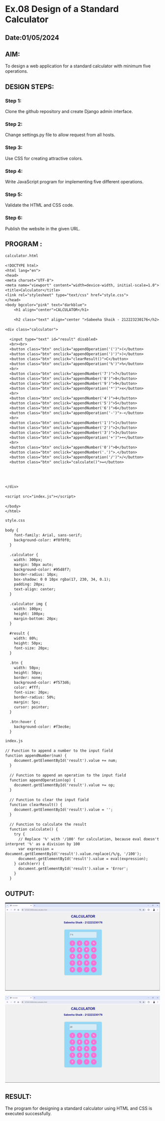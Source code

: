 # Ex.08 Design of a Standard Calculator
## Date:01/05/2024

## AIM:
To design a web application for a standard calculator with minimum five operations.

## DESIGN STEPS:

### Step 1:
Clone the github repository and create Django admin interface.

### Step 2:
Change settings.py file to allow request from all hosts.

### Step 3:
Use CSS for creating attractive colors.

### Step 4:
Write JavaScript program for implementing five different operations.

### Step 5:
Validate the HTML and CSS code.

### Step 6:
Publish the website in the given URL.

## PROGRAM :
```
calculator.html

<!DOCTYPE html>
<html lang="en">
<head>
<meta charset="UTF-8">
<meta name="viewport" content="width=device-width, initial-scale=1.0">
<title>Calculator</title>
<link rel="stylesheet" type="text/css" href="style.css">
</head>
<body bgcolor="pink" text="darkblue">
    <h1 align="center">CALCULATOR</h1>
    
    <h2 class="text" align="center ">Sabeeha Shaik - 212223230176</h2>

<div class="calculator">
  
  <input type="text" id="result" disabled>
  <br><br>
  <button class="btn" onclick="appendOperation('(')">(</button>
  <button class="btn" onclick="appendOperation(')')">)</button>
  <button class="btn" onclick="clearResult()">C</button>
  <button class="btn" onclick="appendOperation('%')">%</button>
  <br>
  <button class="btn" onclick="appendNumber('7')">7</button>
  <button class="btn" onclick="appendNumber('8')">8</button>
  <button class="btn" onclick="appendNumber('9')">9</button>
  <button class="btn" onclick="appendOperation('*')">x</button>
  <br>
  <button class="btn" onclick="appendNumber('4')">4</button>
  <button class="btn" onclick="appendNumber('5')">5</button>
  <button class="btn" onclick="appendNumber('6')">6</button>
  <button class="btn" onclick="appendOperation('-')">-</button>
  <br>
  <button class="btn" onclick="appendNumber('1')">1</button>
  <button class="btn" onclick="appendNumber('2')">2</button>
  <button class="btn" onclick="appendNumber('3')">3</button>
  <button class="btn" onclick="appendOperation('+')">+</button>
  <br>
  <button class="btn" onclick="appendNumber('0')">0</button>
  <button class="btn" onclick="appendNumber('.')">.</button>
  <button class="btn" onclick="appendOperation('/')">/</button>
  <button class="btn" onclick="calculate()">=</button>
  
  
  
  
</div>

<script src="index.js"></script>

</body>
</html>
```

```
style.css

body {
    font-family: Arial, sans-serif;
    background-color: #f0f0f0;
  }
  
  .calculator {
    width: 300px;
    margin: 50px auto;
    background-color: #95d8f7;
    border-radius: 10px;
    box-shadow: 0 0 10px rgba(17, 230, 34, 0.1);
    padding: 20px;
    text-align: center;
  }
  
  .calculator img {
    width: 100px;
    height: 100px;
    margin-bottom: 20px;
  }
  
  #result {
    width: 80%; 
    height: 50px; 
    font-size: 20px; 
  }
  
  .btn {
    width: 50px;
    height: 50px;
    border: none;
    background-color: #f573d6;
    color: #fff;
    font-size: 20px;
    border-radius: 50%;
    margin: 5px;
    cursor: pointer;
  }
  
  .btn:hover {
    background-color: #f3ec6e;
  }
```

```
index.js

// Function to append a number to the input field
function appendNumber(num) {
    document.getElementById('result').value += num;
  }
  
  // Function to append an operation to the input field
  function appendOperation(op) {
    document.getElementById('result').value += op;
  }
  
  // Function to clear the input field
  function clearResult() {
    document.getElementById('result').value = '';
  }
  
  // Function to calculate the result
  function calculate() {
    try {
      // Replace '%' with '/100' for calculation, because eval doesn't interpret '%' as a division by 100
      var expression = document.getElementById('result').value.replace(/%/g, '/100');
      document.getElementById('result').value = eval(expression);
    } catch(err) {
      document.getElementById('result').value = 'Error';
    }
  }

```

## OUTPUT:

![alt text](2024-05-01.png)





![alt text](<Screenshot 2024-05-01 115823.png>)







## RESULT:
The program for designing a standard calculator using HTML and CSS is executed successfully.
